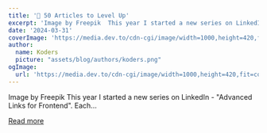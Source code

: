 ```yaml
---
title: '🧠 50 Articles to Level Up'
excerpt: 'Image by Freepik  This year I started a new series on LinkedIn - "Advanced Links for Frontend". Each...'
date: '2024-03-31'
coverImage: 'https://media.dev.to/cdn-cgi/image/width=1000,height=420,fit=cover,gravity=auto,format=auto/https%3A%2F%2Fdev-to-uploads.s3.amazonaws.com%2Fuploads%2Farticles%2Fjily9jzkjzxkuncoeak2.png'
author:
  name: Koders
  picture: "assets/blog/authors/koders.png"
ogImage:
  url: 'https://media.dev.to/cdn-cgi/image/width=1000,height=420,fit=cover,gravity=auto,format=auto/https%3A%2F%2Fdev-to-uploads.s3.amazonaws.com%2Fuploads%2Farticles%2Fjily9jzkjzxkuncoeak2.png'
---
```


Image by Freepik  This year I started a new series on LinkedIn - "Advanced Links for Frontend". Each...

[Read more](https://dev.to/florianrappl/50-articles-to-level-up-d7)
